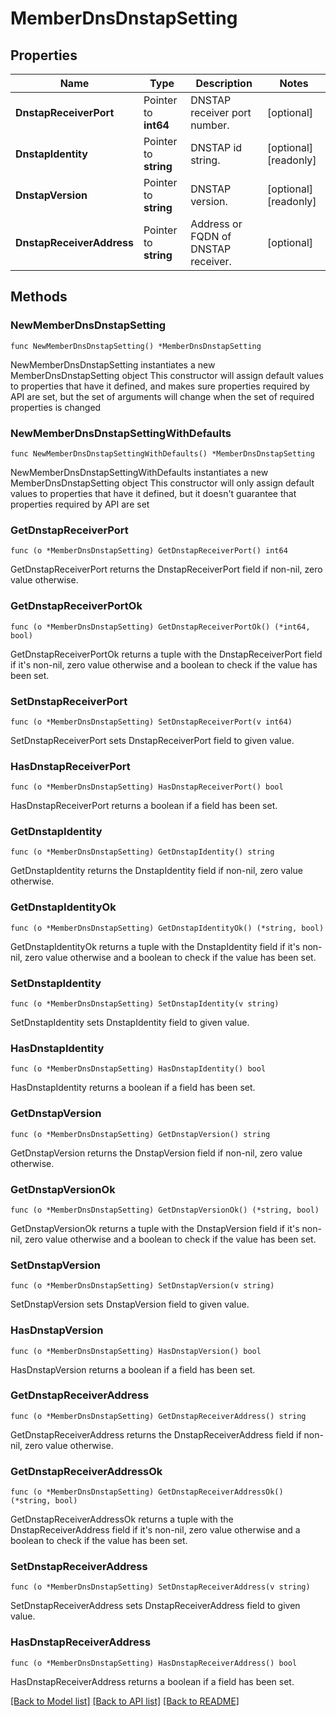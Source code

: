 # MemberDnsDnstapSetting

## Properties

Name | Type | Description | Notes
------------ | ------------- | ------------- | -------------
**DnstapReceiverPort** | Pointer to **int64** | DNSTAP receiver port number. | [optional] 
**DnstapIdentity** | Pointer to **string** | DNSTAP id string. | [optional] [readonly] 
**DnstapVersion** | Pointer to **string** | DNSTAP version. | [optional] [readonly] 
**DnstapReceiverAddress** | Pointer to **string** | Address or FQDN of DNSTAP receiver. | [optional] 

## Methods

### NewMemberDnsDnstapSetting

`func NewMemberDnsDnstapSetting() *MemberDnsDnstapSetting`

NewMemberDnsDnstapSetting instantiates a new MemberDnsDnstapSetting object
This constructor will assign default values to properties that have it defined,
and makes sure properties required by API are set, but the set of arguments
will change when the set of required properties is changed

### NewMemberDnsDnstapSettingWithDefaults

`func NewMemberDnsDnstapSettingWithDefaults() *MemberDnsDnstapSetting`

NewMemberDnsDnstapSettingWithDefaults instantiates a new MemberDnsDnstapSetting object
This constructor will only assign default values to properties that have it defined,
but it doesn't guarantee that properties required by API are set

### GetDnstapReceiverPort

`func (o *MemberDnsDnstapSetting) GetDnstapReceiverPort() int64`

GetDnstapReceiverPort returns the DnstapReceiverPort field if non-nil, zero value otherwise.

### GetDnstapReceiverPortOk

`func (o *MemberDnsDnstapSetting) GetDnstapReceiverPortOk() (*int64, bool)`

GetDnstapReceiverPortOk returns a tuple with the DnstapReceiverPort field if it's non-nil, zero value otherwise
and a boolean to check if the value has been set.

### SetDnstapReceiverPort

`func (o *MemberDnsDnstapSetting) SetDnstapReceiverPort(v int64)`

SetDnstapReceiverPort sets DnstapReceiverPort field to given value.

### HasDnstapReceiverPort

`func (o *MemberDnsDnstapSetting) HasDnstapReceiverPort() bool`

HasDnstapReceiverPort returns a boolean if a field has been set.

### GetDnstapIdentity

`func (o *MemberDnsDnstapSetting) GetDnstapIdentity() string`

GetDnstapIdentity returns the DnstapIdentity field if non-nil, zero value otherwise.

### GetDnstapIdentityOk

`func (o *MemberDnsDnstapSetting) GetDnstapIdentityOk() (*string, bool)`

GetDnstapIdentityOk returns a tuple with the DnstapIdentity field if it's non-nil, zero value otherwise
and a boolean to check if the value has been set.

### SetDnstapIdentity

`func (o *MemberDnsDnstapSetting) SetDnstapIdentity(v string)`

SetDnstapIdentity sets DnstapIdentity field to given value.

### HasDnstapIdentity

`func (o *MemberDnsDnstapSetting) HasDnstapIdentity() bool`

HasDnstapIdentity returns a boolean if a field has been set.

### GetDnstapVersion

`func (o *MemberDnsDnstapSetting) GetDnstapVersion() string`

GetDnstapVersion returns the DnstapVersion field if non-nil, zero value otherwise.

### GetDnstapVersionOk

`func (o *MemberDnsDnstapSetting) GetDnstapVersionOk() (*string, bool)`

GetDnstapVersionOk returns a tuple with the DnstapVersion field if it's non-nil, zero value otherwise
and a boolean to check if the value has been set.

### SetDnstapVersion

`func (o *MemberDnsDnstapSetting) SetDnstapVersion(v string)`

SetDnstapVersion sets DnstapVersion field to given value.

### HasDnstapVersion

`func (o *MemberDnsDnstapSetting) HasDnstapVersion() bool`

HasDnstapVersion returns a boolean if a field has been set.

### GetDnstapReceiverAddress

`func (o *MemberDnsDnstapSetting) GetDnstapReceiverAddress() string`

GetDnstapReceiverAddress returns the DnstapReceiverAddress field if non-nil, zero value otherwise.

### GetDnstapReceiverAddressOk

`func (o *MemberDnsDnstapSetting) GetDnstapReceiverAddressOk() (*string, bool)`

GetDnstapReceiverAddressOk returns a tuple with the DnstapReceiverAddress field if it's non-nil, zero value otherwise
and a boolean to check if the value has been set.

### SetDnstapReceiverAddress

`func (o *MemberDnsDnstapSetting) SetDnstapReceiverAddress(v string)`

SetDnstapReceiverAddress sets DnstapReceiverAddress field to given value.

### HasDnstapReceiverAddress

`func (o *MemberDnsDnstapSetting) HasDnstapReceiverAddress() bool`

HasDnstapReceiverAddress returns a boolean if a field has been set.


[[Back to Model list]](../README.md#documentation-for-models) [[Back to API list]](../README.md#documentation-for-api-endpoints) [[Back to README]](../README.md)


